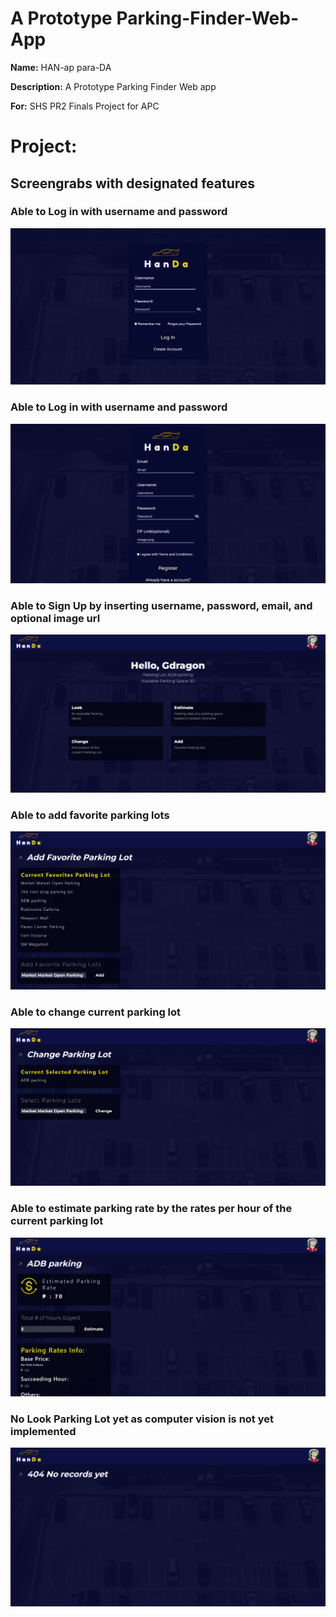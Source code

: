 # A Prototype Parking-Finder-Web-App
**Name:** HAN-ap para-DA

**Description:** A Prototype Parking Finder Web app

**For:** SHS PR2 Finals Project for APC

# Project:
## Screengrabs with designated features

### Able to Log in with username and password
![Log In](Screenshots/Login.png)

### Able to Log in with username and password
![Log In](Screenshots/Signup.png)

### Able to Sign Up by inserting username, password, email, and optional image url
![Log In](Screenshots/homepage.png)

### Able to add favorite parking lots 
![Log In](Screenshots/addfavoriteparkinglot.png)

### Able to change current parking lot
![Log In](Screenshots/changeparkinglot.png)

### Able to estimate parking rate by the rates per hour of the current parking lot 
![Log In](Screenshots/estimateparkingrate.png)

### No Look Parking Lot yet as computer vision is not yet implemented 
![Log In](Screenshots/404look.png)
